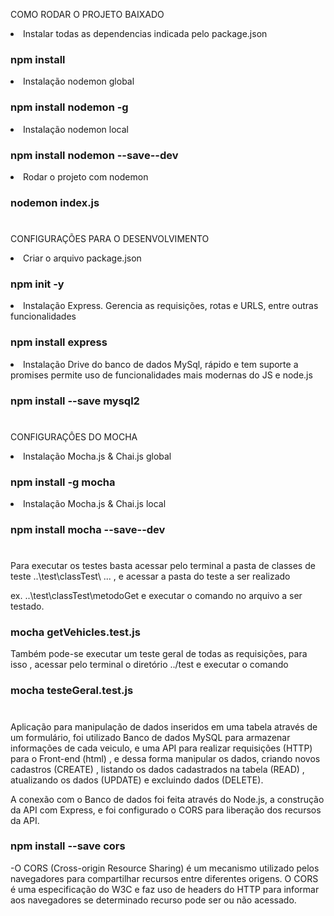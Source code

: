 COMO RODAR O PROJETO BAIXADO

<li> Instalar todas as dependencias indicada pelo package.json

### npm install 

<li> Instalação nodemon global

### npm install nodemon -g

<li> Instalação nodemon local

### npm install nodemon --save--dev

<li>Rodar o projeto com nodemon

### nodemon index.js
#
CONFIGURAÇÕES PARA O DESENVOLVIMENTO

 <li>Criar o arquivo package.json

### npm init -y 

<li> Instalação Express. Gerencia as requisições, rotas e URLS, entre outras funcionalidades

### npm install express

<li> Instalação Drive do banco de dados MySql, rápido e tem suporte a promises permite uso de funcionalidades mais modernas do JS e node.js

### npm install --save mysql2
# 
CONFIGURAÇÔES DO MOCHA

<li> Instalação Mocha.js & Chai.js global

### npm install -g mocha 

<li> Instalação Mocha.js & Chai.js local

### npm install mocha --save--dev
#
 Para executar os testes basta acessar pelo terminal a pasta de classes de teste ..\test\classTest\ ...  , e acessar a pasta do teste a ser realizado 

ex. ..\test\classTest\metodoGet e executar o comando no arquivo a ser testado.
### mocha getVehicles.test.js

Também pode-se executar um teste geral de todas as requisições, para isso , acessar pelo terminal o diretório ../test e executar o comando 

### mocha testeGeral.test.js

#
 Aplicação para manipulação de dados inseridos em uma tabela através de um formulário, foi utilizado Banco de dados MySQL para armazenar informações de cada veiculo, e uma API para realizar requisições (HTTP) para o Front-end (html) , e dessa forma manipular os dados, criando novos cadastros (CREATE) , listando os dados cadastrados na tabela (READ) , atualizando os dados (UPDATE) e excluindo dados (DELETE).

 A conexão com o Banco de dados foi feita através do Node.js, a construção da API com Express, e foi configurado o CORS para liberação dos recursos da API.

 ### npm install --save cors

-O CORS (Cross-origin Resource Sharing) é um mecanismo utilizado pelos navegadores para compartilhar recursos entre diferentes origens. O CORS é uma especificação do W3C e faz uso de headers do HTTP para informar aos navegadores se determinado recurso pode ser ou não acessado.

